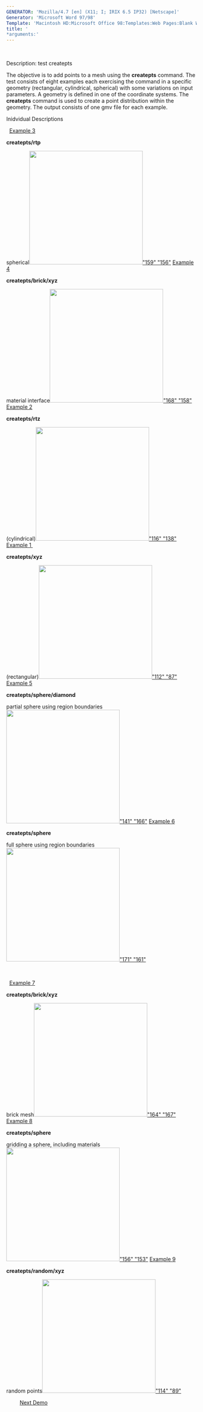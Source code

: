 ```yaml
---
GENERATOR: 'Mozilla/4.7 [en] (X11; I; IRIX 6.5 IP32) [Netscape]'
Generator: 'Microsoft Word 97/98'
Template: 'Macintosh HD:Microsoft Office 98:Templates:Web Pages:Blank Web Page'
title: '
*arguments:'
---
```


 

 Description: test createpts

  The objective is to add points to a mesh using the **createpts**
  command.
  The test consists of eight examples each exercising the command in a
  specific geometry (rectangular, cylindrical, spherical) with some
  variations on input parameters. A geometry is defined in one of the
  coordinate systems. The **createpts** command is used to create a
  point distribution within the geometry. The output consists of one
  gmv file for each example.

 Inidvidual Descriptions

 
[Example 3](description3_rtp.md)

**createpts/rtp**

spherical[<img height="300" width="300" src="https://lanl.github.io/LaGriT/docsassets/images/image3tn.gif">"159"
"156"](description3_rtp.md)
[Example 4](description4_brick.md)

**createpts/brick/xyz**

material interface[<img height="300" width="300" src="https://lanl.github.io/LaGriT/docsassets/images/image4tn.gif">"168"
"158"](description4_brick.md)
[Example 2](description2_rtz.md)

**createpts/rtz**

(cylindrical)[<img height="300" width="300" src="https://lanl.github.io/LaGriT/docsassets/images/image2tn.gif">"116"
"138"](description2_rtz.md)
[Example 1 ](description1_xyz.md)

**createpts/xyz**

(rectangular)[<img height="300" width="300" src="https://lanl.github.io/LaGriT/docsassets/images/image1tn.gif">"112"
"87"](description1_xyz.md)
[Example 5](description5_sphere.md)

**createpts/sphere/diamond**

partial sphere using region
boundaries[<img height="300" width="300" src="https://lanl.github.io/LaGriT/docsassets/images/image5tn.gif">"141"
"166"](description5_sphere.md)
[Example 6](description6_sphereB.md)

**createpts/sphere**

full sphere using region boundaries[<img height="300" width="300" src="https://lanl.github.io/LaGriT/docsassets/images/image6tn.gif">"171"
"161"](description6_sphereB.md)



 

 
[Example 7](description7_brickB.md)

**createpts/brick/xyz**

brick mesh[<img height="300" width="300" src="https://lanl.github.io/LaGriT/docsassets/images/image7tn.gif">"164"
"167"](description7_brickB.md)
[Example 8](description8_sphereC.md)

**createpts/sphere**

gridding a sphere, including
materials[<img height="300" width="300" src="https://lanl.github.io/LaGriT/docsassets/images/image8tn.gif">"156"
"153"](description8_sphereC.md)
[Example 9](description9_random.md)

**createpts/random/xyz**

random points[<img height="300" width="300" src="https://lanl.github.io/LaGriT/docsassets/images/random_tn.gif">"114"
"89"](description9_random.md)

         [Next Demo](../../../demos%0A/hextotet/md/main_hextet1.md)
